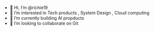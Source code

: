 - 👋 Hi, I’m @richie19
- 👀 I’m interested in Tech products , System Design , Cloud computing
- 🌱 I’m currently building AI propducts
- 💞️ I’m looking to collaborate on Git

<!---
richie19/richie19 is a ✨ special ✨ repository because its `README.md` (this file) appears on your GitHub profile.
You can click the Preview link to take a look at your changes.
--->

